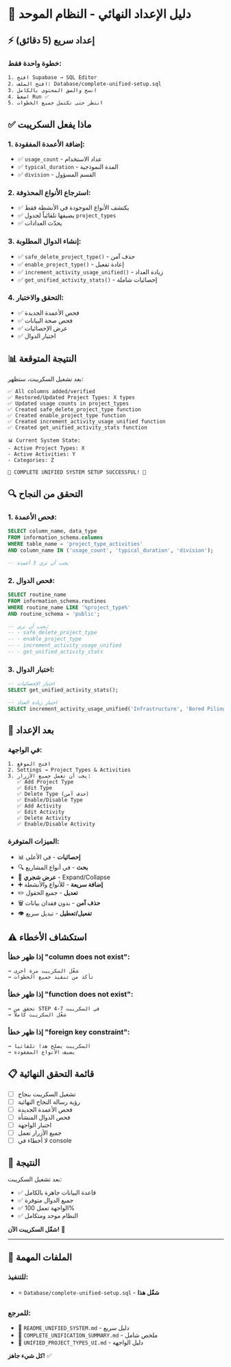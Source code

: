 # 🚀 دليل الإعداد النهائي - النظام الموحد

## ⚡ إعداد سريع (5 دقائق)

### **خطوة واحدة فقط:**

```bash
1. افتح Supabase → SQL Editor
2. افتح الملف: Database/complete-unified-setup.sql
3. انسخ والصق المحتوى بالكامل
4. اضغط Run ✅
5. انتظر حتى تكتمل جميع الخطوات
```

## ✅ ماذا يفعل السكريبت

### **1. إضافة الأعمدة المفقودة:**
- ✅ `usage_count` - عداد الاستخدام
- ✅ `typical_duration` - المدة النموذجية
- ✅ `division` - القسم المسؤول

### **2. استرجاع الأنواع المحذوفة:**
- ✅ يكتشف الأنواع الموجودة في الأنشطة فقط
- ✅ يضيفها تلقائياً لجدول `project_types`
- ✅ يحدّث العدادات

### **3. إنشاء الدوال المطلوبة:**
- ✅ `safe_delete_project_type()` - حذف آمن
- ✅ `enable_project_type()` - إعادة تفعيل
- ✅ `increment_activity_usage_unified()` - زيادة العداد
- ✅ `get_unified_activity_stats()` - إحصائيات شاملة

### **4. التحقق والاختبار:**
- ✅ فحص الأعمدة الجديدة
- ✅ فحص صحة البيانات
- ✅ عرض الإحصائيات
- ✅ اختبار الدوال

## 📊 النتيجة المتوقعة

بعد تشغيل السكريبت، ستظهر:

```
✅ All columns added/verified
✅ Restored/Updated Project Types: X types
✅ Updated usage counts in project_types
✅ Created safe_delete_project_type function
✅ Created enable_project_type function
✅ Created increment_activity_usage_unified function
✅ Created get_unified_activity_stats function

📊 Current System State:
- Active Project Types: X
- Active Activities: Y
- Categories: Z

🎉 COMPLETE UNIFIED SYSTEM SETUP SUCCESSFUL! 🎉
```

## 🔍 التحقق من النجاح

### **1. فحص الأعمدة:**
```sql
SELECT column_name, data_type
FROM information_schema.columns
WHERE table_name = 'project_type_activities'
AND column_name IN ('usage_count', 'typical_duration', 'division');

-- يجب أن ترى 3 أعمدة
```

### **2. فحص الدوال:**
```sql
SELECT routine_name
FROM information_schema.routines
WHERE routine_name LIKE '%project_type%'
AND routine_schema = 'public';

-- يجب أن ترى:
-- - safe_delete_project_type
-- - enable_project_type
-- - increment_activity_usage_unified
-- - get_unified_activity_stats
```

### **3. اختبار الدوال:**
```sql
-- اختبار الإحصائيات
SELECT get_unified_activity_stats();

-- اختبار زيادة العداد
SELECT increment_activity_usage_unified('Infrastructure', 'Bored Piling');
```

## 🎯 بعد الإعداد

### **في الواجهة:**
```
1. افتح الموقع
2. Settings → Project Types & Activities
3. يجب أن تعمل جميع الأزرار:
   ✅ Add Project Type
   ✅ Edit Type
   ✅ Delete Type (حذف آمن)
   ✅ Enable/Disable Type
   ✅ Add Activity
   ✅ Edit Activity
   ✅ Delete Activity
   ✅ Enable/Disable Activity
```

### **الميزات المتوفرة:**
- 📊 **إحصائيات** - في الأعلى
- 🔍 **بحث** - في أنواع المشاريع
- 🌳 **عرض شجري** - Expand/Collapse
- ➕ **إضافة سريعة** - للأنواع والأنشطة
- ✏️ **تعديل** - جميع الحقول
- 🗑️ **حذف آمن** - بدون فقدان بيانات
- 👁️ **تفعيل/تعطيل** - تبديل سريع

## ⚠️ استكشاف الأخطاء

### **إذا ظهر خطأ "column does not exist":**
```
→ شغّل السكريبت مرة أخرى
→ تأكد من تنفيذ جميع الخطوات
```

### **إذا ظهر خطأ "function does not exist":**
```
→ تحقق من STEP 4-7 في السكريبت
→ شغّل السكريبت كاملاً
```

### **إذا ظهر خطأ "foreign key constraint":**
```
→ السكريبت يصلح هذا تلقائياً
→ يضيف الأنواع المفقودة
```

## 📋 قائمة التحقق النهائية

- [ ] تشغيل السكريبت بنجاح
- [ ] رؤية رسالة النجاح النهائية
- [ ] فحص الأعمدة الجديدة
- [ ] فحص الدوال المنشأة
- [ ] اختبار الواجهة
- [ ] جميع الأزرار تعمل
- [ ] لا أخطاء في console

## 🎉 النتيجة

بعد تشغيل السكريبت:
- ✅ قاعدة البيانات جاهزة بالكامل
- ✅ جميع الدوال متوفرة
- ✅ الواجهة تعمل 100%
- ✅ النظام موحد ومتكامل

**شغّل السكريبت الآن!** 🚀

---

## 📁 الملفات المهمة

### **للتنفيذ:**
- ⭐ `Database/complete-unified-setup.sql` - **شغّل هذا**

### **للمرجع:**
- 📖 `README_UNIFIED_SYSTEM.md` - دليل سريع
- 📖 `COMPLETE_UNIFICATION_SUMMARY.md` - ملخص شامل
- 📖 `UNIFIED_PROJECT_TYPES_UI.md` - دليل الواجهة

**كل شيء جاهز!** ✅
